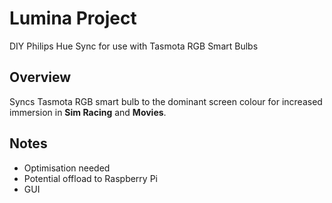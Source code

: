 # Lumina Project
 DIY Philips Hue Sync for use with Tasmota RGB Smart Bulbs

## Overview

Syncs Tasmota RGB smart bulb to the dominant screen colour for increased immersion in **Sim Racing** and **Movies**.

## Notes
- Optimisation needed
- Potential offload to Raspberry Pi
- GUI